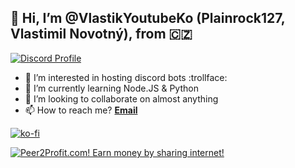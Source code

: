## 👋 Hi, I’m @VlastikYoutubeKo (Plainrock127, Vlastimil Novotný), from :czech_republic:

[![Discord Profile](https://discord.c99.nl/widget/theme-3/696826147081814027.png)](https://plainhost.xyz)
- 👀 I’m interested in hosting discord bots :trollface:
- 🌱 I’m currently learning Node.JS & Python
- 💞️ I’m looking to collaborate on almost anything
- 📫 How to reach me? [**Email**](mailto:mapy.od.fanousku@post.cz)

[![ko-fi](https://ko-fi.com/img/githubbutton_sm.svg)](https://ko-fi.com/plainhost)


[![Peer2Profit.com! Earn money by sharing internet!](https://peer2profit.com/img/promo/en/p2p-banner-1000x120.png)](https://peer2profit.com/r/1644936969620bbf090b420/en?campaign=github)

<!---
VlastikYoutubeKo/VlastikYoutubeKo is a ✨ special ✨ repository because its `README.md` (this file) appears on your GitHub profile.
You can click the Preview link to take a look at your changes.
--->
